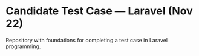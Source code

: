 # Candidate Test Case — Laravel (Nov 22)

Repository with foundations for completing a test case in Laravel programming.

